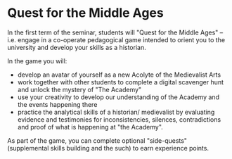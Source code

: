 # Quest for the Middle Ages

In the first term of the seminar, students will "Quest for the Middle Ages" – i.e. engage in a co-operate pedagogical game intended to orient you to the university and develop your skills as a historian.&#x20;

In the game you will:

* develop an avatar of yourself as a new Acolyte of the Medievalist Arts
* work together with other students to complete a digital scavenger hunt and unlock the mystery of "The Academy"
* use your creativity to develop our understanding of the Academy and the events happening there
* practice the analytical skills of a historian/ medievalist by evaluating evidence and testimonies for inconsistencies, silences, contradictions and proof of what is happening at "the Academy".

As part of the game, you can complete optional "side-quests" (supplemental skills building and the such) to earn experience points.&#x20;

